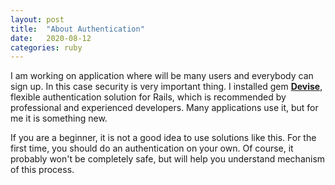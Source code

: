 ```yaml
---
layout: post
title:  "About Authentication"
date:   2020-08-12
categories: ruby
---
```

I am working on application where will be many users and everybody can sign up. In this case security is very important thing. I installed gem <b>[Devise][devise]</b>, flexible authentication solution for Rails, which is recommended by professional and experienced developers. Many applications use it, but for me it is something new.

If you are a beginner, it is not a good idea to use solutions like this. For the first time, you should do an authentication on your own. Of course, it probably won't be completely safe, but will help you understand mechanism of this process.

[devise]: https://github.com/heartcombo/devise
